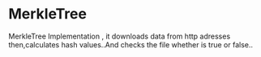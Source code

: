 # MerkleTree
MerkleTree Implementation , it downloads data from http adresses then,calculates hash values..And checks the file whether is true or false..
